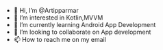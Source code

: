 - 👋 Hi, I’m @Artipparmar
- 👀 I’m interested in Kotlin,MVVM
- 🌱 I’m currently learning Android App Development
- 💞️ I’m looking to collaborate on App development
- 📫 How to reach me on my email


<!---
Artipparmar/Artipparmar is a ✨ special ✨ repository because its `README.md` (this file) appears on your GitHub profile.
You can click the Preview link to take a look at your changes.
--->

